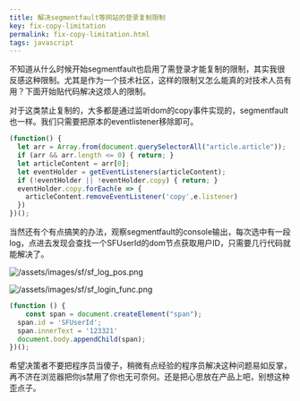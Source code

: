 ```yaml
---
title: 解决segmentfault等网站的登录复制限制
key: fix-copy-limitation
permalink: fix-copy-limitation.html
tags: javascript
---
```


不知道从什么时候开始segmentfault也启用了需登录才能复制的限制，其实我很反感这种限制。尤其是作为一个技术社区，这样的限制又怎么能真的对技术人员有用？下面开始贴代码解决这烦人的限制。

对于这类禁止复制的，大多都是通过监听dom的copy事件实现的，segmentfault也一样。我们只需要把原本的eventlistener移除即可。

```javascript
(function() {
  let arr = Array.from(document.querySelectorAll("article.article"));
  if (arr && arr.length <= 0) { return; } 
  let articleContent = arr[0];
  let eventHolder = getEventListeners(articleContent);
  if (!eventHolder || !eventHolder.copy) { return; }
  eventHolder.copy.forEach(e => {
    articleContent.removeEventListener('copy',e.listener)
  })
})();
```

当然还有个有点搞笑的办法，观察segmentfault的console输出，每次选中有一段log，点进去发现会查找一个SFUserId的dom节点获取用户ID，只需要几行代码就能解决了。

![/assets/images/sf/sf_log_pos.png](https://user-images.githubusercontent.com/3600657/97070326-0ab43b80-160a-11eb-90c6-22e01d0f85be.png)


![/assets/images/sf/sf_login_func.png](https://user-images.githubusercontent.com/3600657/97070329-0be56880-160a-11eb-8bfe-3888cf38268f.png)

```javascript
(function () {
	const span = document.createElement("span");
  span.id = 'SFUserId';
  span.innerText = '123321'
  document.body.appendChild(span);
})();
```

希望决策者不要把程序员当傻子，稍微有点经验的程序员解决这种问题易如反掌，再不济在浏览器把你js禁用了你也无可奈何。还是把心思放在产品上吧，别想这种歪点子。